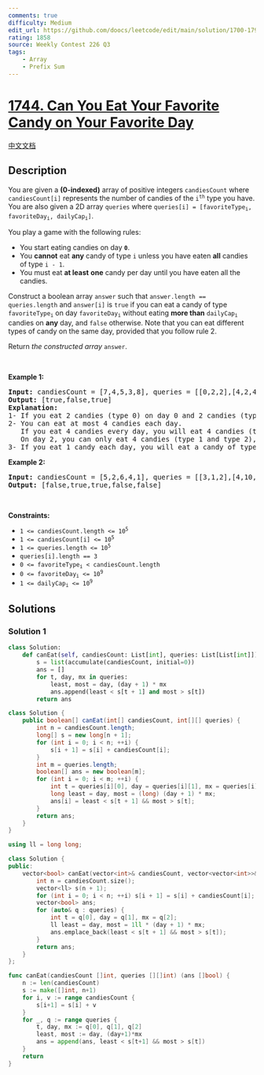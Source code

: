 ```yaml
---
comments: true
difficulty: Medium
edit_url: https://github.com/doocs/leetcode/edit/main/solution/1700-1799/1744.Can%20You%20Eat%20Your%20Favorite%20Candy%20on%20Your%20Favorite%20Day/README_EN.md
rating: 1858
source: Weekly Contest 226 Q3
tags:
    - Array
    - Prefix Sum
---
```


<!-- problem:start -->

# [1744. Can You Eat Your Favorite Candy on Your Favorite Day](https://leetcode.com/problems/can-you-eat-your-favorite-candy-on-your-favorite-day)

[中文文档](/solution/1700-1799/1744.Can%20You%20Eat%20Your%20Favorite%20Candy%20on%20Your%20Favorite%20Day/README.md)

## Description

<!-- description:start -->

<p>You are given a <strong>(0-indexed)</strong> array of positive integers <code>candiesCount</code> where <code>candiesCount[i]</code> represents the number of candies of the&nbsp;<code>i<sup>th</sup></code>&nbsp;type you have. You are also given a 2D array <code>queries</code> where <code>queries[i] = [favoriteType<sub>i</sub>, favoriteDay<sub>i</sub>, dailyCap<sub>i</sub>]</code>.</p>

<p>You play a game with the following rules:</p>

<ul>
	<li>You start eating candies on day <code><strong>0</strong></code>.</li>
	<li>You <b>cannot</b> eat <strong>any</strong> candy of type <code>i</code> unless you have eaten <strong>all</strong> candies of type <code>i - 1</code>.</li>
	<li>You must eat <strong>at least</strong> <strong>one</strong> candy per day until you have eaten all the candies.</li>
</ul>

<p>Construct a boolean array <code>answer</code> such that <code>answer.length == queries.length</code> and <code>answer[i]</code> is <code>true</code> if you can eat a candy of type <code>favoriteType<sub>i</sub></code> on day <code>favoriteDay<sub>i</sub></code> without eating <strong>more than</strong> <code>dailyCap<sub>i</sub></code> candies on <strong>any</strong> day, and <code>false</code> otherwise. Note that you can eat different types of candy on the same day, provided that you follow rule 2.</p>

<p>Return <em>the constructed array </em><code>answer</code>.</p>

<p>&nbsp;</p>
<p><strong class="example">Example 1:</strong></p>

<pre>
<strong>Input:</strong> candiesCount = [7,4,5,3,8], queries = [[0,2,2],[4,2,4],[2,13,1000000000]]
<strong>Output:</strong> [true,false,true]
<strong>Explanation:</strong>
1- If you eat 2 candies (type 0) on day 0 and 2 candies (type 0) on day 1, you will eat a candy of type 0 on day 2.
2- You can eat at most 4 candies each day.
   If you eat 4 candies every day, you will eat 4 candies (type 0) on day 0 and 4 candies (type 0 and type 1) on day 1.
   On day 2, you can only eat 4 candies (type 1 and type 2), so you cannot eat a candy of type 4 on day 2.
3- If you eat 1 candy each day, you will eat a candy of type 2 on day 13.
</pre>

<p><strong class="example">Example 2:</strong></p>

<pre>
<strong>Input:</strong> candiesCount = [5,2,6,4,1], queries = [[3,1,2],[4,10,3],[3,10,100],[4,100,30],[1,3,1]]
<strong>Output:</strong> [false,true,true,false,false]
</pre>

<p>&nbsp;</p>
<p><strong>Constraints:</strong></p>

<ul>
	<li><code>1 &lt;= candiesCount.length &lt;= 10<sup>5</sup></code></li>
	<li><code>1 &lt;= candiesCount[i] &lt;= 10<sup>5</sup></code></li>
	<li><code>1 &lt;= queries.length &lt;= 10<sup>5</sup></code></li>
	<li><code>queries[i].length == 3</code></li>
	<li><code>0 &lt;= favoriteType<sub>i</sub> &lt; candiesCount.length</code></li>
	<li><code>0 &lt;= favoriteDay<sub>i</sub> &lt;= 10<sup>9</sup></code></li>
	<li><code>1 &lt;= dailyCap<sub>i</sub> &lt;= 10<sup>9</sup></code></li>
</ul>

<!-- description:end -->

## Solutions

<!-- solution:start -->

### Solution 1

<!-- tabs:start -->

```python
class Solution:
    def canEat(self, candiesCount: List[int], queries: List[List[int]]) -> List[bool]:
        s = list(accumulate(candiesCount, initial=0))
        ans = []
        for t, day, mx in queries:
            least, most = day, (day + 1) * mx
            ans.append(least < s[t + 1] and most > s[t])
        return ans
```

```java
class Solution {
    public boolean[] canEat(int[] candiesCount, int[][] queries) {
        int n = candiesCount.length;
        long[] s = new long[n + 1];
        for (int i = 0; i < n; ++i) {
            s[i + 1] = s[i] + candiesCount[i];
        }
        int m = queries.length;
        boolean[] ans = new boolean[m];
        for (int i = 0; i < m; ++i) {
            int t = queries[i][0], day = queries[i][1], mx = queries[i][2];
            long least = day, most = (long) (day + 1) * mx;
            ans[i] = least < s[t + 1] && most > s[t];
        }
        return ans;
    }
}
```

```cpp
using ll = long long;

class Solution {
public:
    vector<bool> canEat(vector<int>& candiesCount, vector<vector<int>>& queries) {
        int n = candiesCount.size();
        vector<ll> s(n + 1);
        for (int i = 0; i < n; ++i) s[i + 1] = s[i] + candiesCount[i];
        vector<bool> ans;
        for (auto& q : queries) {
            int t = q[0], day = q[1], mx = q[2];
            ll least = day, most = 1ll * (day + 1) * mx;
            ans.emplace_back(least < s[t + 1] && most > s[t]);
        }
        return ans;
    }
};
```

```go
func canEat(candiesCount []int, queries [][]int) (ans []bool) {
	n := len(candiesCount)
	s := make([]int, n+1)
	for i, v := range candiesCount {
		s[i+1] = s[i] + v
	}
	for _, q := range queries {
		t, day, mx := q[0], q[1], q[2]
		least, most := day, (day+1)*mx
		ans = append(ans, least < s[t+1] && most > s[t])
	}
	return
}
```

<!-- tabs:end -->

<!-- solution:end -->

<!-- problem:end -->
